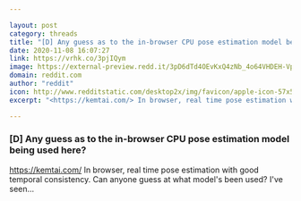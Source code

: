 ```yaml
---

layout: post
category: threads
title: "[D] Any guess as to the in-browser CPU pose estimation model being used here?"
date: 2020-11-08 16:07:27
link: https://vrhk.co/3pjIQym
image: https://external-preview.redd.it/3pD6dTd4OEvKxQ4zNb_4o64VHDEH-VpMF88BP6yEzwo.jpg?width=1200&height=628.272251309&auto=webp&crop=1200:628.272251309,smart&s=aa25ffa6f1ba67b41fa13558c9ac5da97096ec83
domain: reddit.com
author: "reddit"
icon: http://www.redditstatic.com/desktop2x/img/favicon/apple-icon-57x57.png
excerpt: "<https://kemtai.com/> In browser, real time pose estimation with good temporal consistency. Can anyone guess at what model's been used? I've seen..."

---
```


### [D] Any guess as to the in-browser CPU pose estimation model being used here?

<https://kemtai.com/> In browser, real time pose estimation with good temporal consistency. Can anyone guess at what model's been used? I've seen...